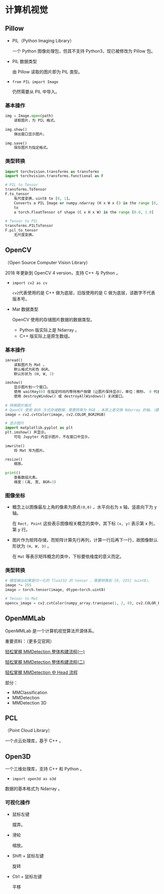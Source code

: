 # 计算机视觉

## Pillow

- PIL（Python Imaging Library）

	一个 Python 图像处理包，但其不支持 Python3，现已被修改为 Pillow 包。

- PIL 数据类型

	由 Pillow 读取的图片即为 PIL 类型。

- `from PIL import Image`

	仍然需要从 PIL 中导入。

### 基本操作

```python
img = Image.open(path)
	读取图片，为 PIL 格式。
    
img.show()
	弹出窗口显示图片。
    
img.save()
	保存图片为指定格式。
```

### 类型转换

```python
import torchvision.transforms as transforms
import torchvision.transforms.functional as F

# PIL to Tensor
transforms.ToTensor
F.to_tensor
	有尺度变换，uint8 to [0, 1]。
	Converts a PIL Image or numpy.ndarray (H x W x C) in the range [0, 255] 
    to 
    a torch.FloatTensor of shape (C x H x W) in the range [0.0, 1.0]
    
# Tensor to PIL
transforms.PILToTensor
F.pil_to_tensor
	无尺度变换。
```

## OpenCV

（Open Source Computer Vision Library）

2018 年更新到 OpenCV 4 version，支持 C++ 与 Python 。	

- `import cv2 as cv`

	`cv2`代表使用的是 C++ 做为底层，旧版使用的是 C 做为底层，该数字不代表版本号。

- Mat 数据类型

	OpenCV 使用的存储图片数据的数据类型。

	- Python 版实际上是 Ndarray 。
	- C++ 版实际上是原生数组。

### 基本操作

```python
imread()
	读取图片为 Mat 。
    默认格式为彩色 BGR。
    默认形状为 (H, W, 3)

imshow()
	显示图片到一个窗口。
    使用 waitKey(0) 在指定时间内等待用户按键（让图片保持显示），单位：微秒。 0 代表一直等待。
    使用 destroyWindow() 或 destroyAllWindows() 关闭窗口。
    
# 转换图片格式
# OpenCV 使用 BGR 方式存储数据，需要转换为 RGB ，本质上是交换 Ndarray 的轴。（建议抽象为一个函数）
image = cv2.cvtColor(image, cv2.COLOR_BGR2RGB)

# 显示图片
import matplotlib.pyplot as plt
plt.imshow() 并显示。
	可在 Jupyter 内显示图片，不在窗口中显示。
    
imwrite()
	将 Mat 写为图片。

resize()
	缩放。
    
print()
	查看数组元素。
    维度：(高, 宽, BGR=3)
```

### 图像坐标

- 概念上以图像最左上角的像素为原点`(0,0)` ，水平向右为 x 轴，竖直向下为 y 轴。

	在 `Rect, Point` 这些表示图像相关概念的类中，其下标 `(x, y)` 表示第 x 列，第 y 行。

- 图片作为矩阵存储，而矩阵计算先行再列，计算一行后再下一行，故图像默认形状为 `(H, W, 3)` 。

	在  `Mat` 等表示矩阵概念的类中，下标要依维度的意义而定。

### 类型转换

```python
# 模型输出如果是归一化的 float32 的 tensor ，需要转换到 [0, 255]（uint8）。
image *= 255
image = torch.tensor(image, dtype=torch.uint8)

# Tensor to Mat
opencv_image = cv2.cvtColor(numpy_array.transpose(1, 2, 0), cv2.COLOR_RGB2BGR)
```

## OpenMMLab

OpenMMLab 是一个计算机视觉算法开源体系。

重要资料：（更多见官网）

[轻松掌握 MMDetection 整体构建流程(一)](https://zhuanlan.zhihu.com/p/337375549)

[轻松掌握 MMDetection 整体构建流程(二)](https://zhuanlan.zhihu.com/p/341954021)

[轻松掌握 MMDetection 中 Head 流程](https://zhuanlan.zhihu.com/p/343433169)

部分：

- MMClassification
- MMDetection
- MMDetection 3D

## PCL

（Point Cloud Library）

一个点云处理库，基于 C++ 。

## Open3D

一个三维处理库，支持 C++ 和 Python 。

- `import open3d as o3d`

数据的基本格式为 Ndarray 。

### 可视化操作

- 鼠标左键

	摆弄。

- 滑轮

	缩放。

- Shift + 鼠标左键

	旋转

- Ctrl + 鼠标左键

	平移

